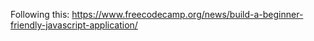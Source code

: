 Following this:
https://www.freecodecamp.org/news/build-a-beginner-friendly-javascript-application/
